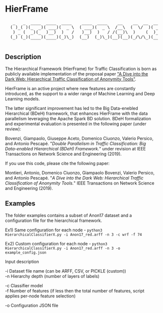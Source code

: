 HierFrame
======================

<pre>
   _   _  ____  ____  ____    ____  ____    __    __  __  ____  
  ( )_( )(_  _)( ___)(  _ \  ( ___)(  _ \  /__\  (  \/  )( ___)  
   ) _ (  _)(_  )__)  )   /   )__)  )   / /(__)\  )    (  )__)  
  (_) (_)(____)(____)(_)\_)  (__)  (_)\_)(__)(__)(_/\/\_)(____)  

</pre>

## Description

The Hierarchical Framework (HierFrame) for Traffic Classification is born as publicly available implementation of the proposal paper ["A Dive into the Dark Web: Hierarchical Traffic Classification of Anonymity Tools"](https://ieeexplore.ieee.org/document/8663403).

HierFrame is an active project where new features are constantly introduced,
as the support to a wider range of Machine Learning and Deep Learning models.

The latter significant improvement has led to the Big Data-enebled Hierarchical (BDeH) framework, that enhances HierFrame with the data parallelism leveraging the Apache Spark BD solution.
BDeH formalization and experimental evaluation is presented in the following paper (under review):

Bovenzi, Giampaolo, Giuseppe Aceto, Domenico Ciuonzo, Valerio Persico, and Antonio Pescapé. "_Double Parallelism in Traffic Classification: Big Data-enabled Hierarchical (BDeH) Framework._" under revision at IEEE Transactions on Network Science and Engineering (2019).

If you use this code, please cite the following paper:

Montieri, Antonio, Domenico Ciuonzo, Giampaolo Bovenzi, Valerio Persico, and Antonio Pescapé. "_A Dive into the Dark Web: Hierarchical Traffic Classification of Anonymity Tools._" IEEE Transactions on Network Science and Engineering (2019).

## Examples

The folder examples contains a subset of Anon17 dataset and a configuration file for the hierarchical framework.

Ex1) Same configuration for each node - `python3 HierarchicalClassifierX.py -i Anon17_red.arff -n 3 -c wrf -f 74`

Ex2) Custom configuration for each node - `python3 HierarchicalClassifierX.py -i Anon17_red.arff -n 3 -o example_config.json`

Input description

-i Dataset file name (can be ARFF, CSV, or PICKLE (custom))  
-n Hierarchy depth (number of layers of labels)

-c Classifier model  
-f Number of features (if less then the total number of features, script applies per-node feature selection)

-o Configuration JSON file
